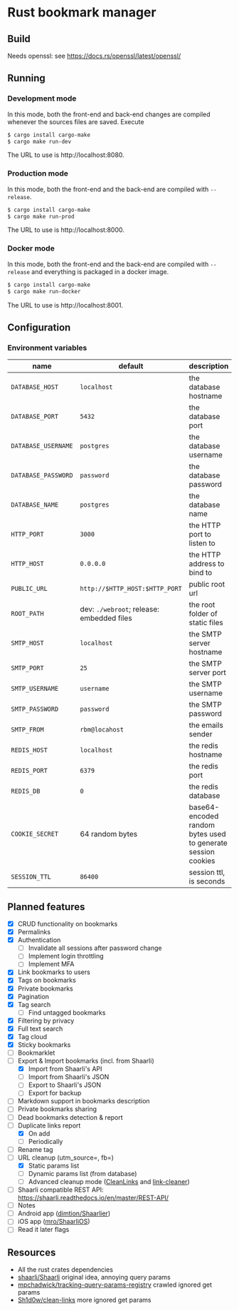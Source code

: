# Rust bookmark manager

## Build
Needs openssl: see https://docs.rs/openssl/latest/openssl/

## Running
### Development mode
In this mode, both the front-end and back-end changes are compiled whenever the sources files are saved. Execute
```sh
$ cargo install cargo-make
$ cargo make run-dev
```
The URL to use is http://localhost:8080.

### Production mode
In this mode, both the front-end and the back-end are compiled with `--release`.
```sh
$ cargo install cargo-make
$ cargo make run-prod
```
The URL to use is http://localhost:8000.

### Docker mode
In this mode, both the front-end and the back-end are compiled with `--release` and everything is packaged in a docker
image.
```sh
$ cargo install cargo-make
$ cargo make run-docker
```
The URL to use is http://localhost:8001.

## Configuration
### Environment variables
| name                | default                                   | description                                                  |
|---------------------|-------------------------------------------|--------------------------------------------------------------|
| `DATABASE_HOST`     | `localhost`                               | the database hostname                                        |
| `DATABASE_PORT`     | `5432`                                    | the database port                                            |
| `DATABASE_USERNAME` | `postgres`                                | the database username                                        |
| `DATABASE_PASSWORD` | `password`                                | the database password                                        |
| `DATABASE_NAME`     | `postgres`                                | the database name                                            |
| `HTTP_PORT`         | `3000`                                    | the HTTP port to listen to                                   |
| `HTTP_HOST`         | `0.0.0.0`                                 | the HTTP address to bind to                                  |
| `PUBLIC_URL`        | `http://$HTTP_HOST:$HTTP_PORT`            | public root url                                              |
| `ROOT_PATH`         | dev: `./webroot`; release: embedded files | the root folder of static files                              |
| `SMTP_HOST`         | `localhost`                               | the SMTP server hostname                                     |
| `SMTP_PORT`         | `25`                                      | the SMTP server port                                         |
| `SMTP_USERNAME`     | `username`                                | the SMTP username                                            |
| `SMTP_PASSWORD`     | `password`                                | the SMTP password                                            |
| `SMTP_FROM`         | `rbm@locahost`                            | the emails sender                                            |
| `REDIS_HOST`        | `localhost`                               | the redis hostname                                           |
| `REDIS_PORT`        | `6379`                                    | the redis port                                               |
| `REDIS_DB`          | `0`                                       | the redis database                                           |
| `COOKIE_SECRET`     | 64 random bytes                           | base64-encoded random bytes used to generate session cookies |
| `SESSION_TTL`       | `86400`                                   | session ttl, is seconds                                      |

## Planned features
* [x] CRUD functionality on bookmarks
* [x] Permalinks
* [x] Authentication
  * [ ] Invalidate all sessions after password change
  * [ ] Implement login throttling
  * [ ] Implement MFA
* [x] Link bookmarks to users
* [x] Tags on bookmarks
* [x] Private bookmarks
* [x] Pagination
* [x] Tag search
  * [ ] Find untagged bookmarks
* [x] Filtering by privacy
* [x] Full text search
* [x] Tag cloud
* [x] Sticky bookmarks
* [ ] Bookmarklet
* [ ] Export & Import bookmarks (incl. from Shaarli)
  * [x] Import from Shaarli's API
  * [ ] Import from Shaarli's JSON
  * [ ] Export to Shaarli's JSON
  * [ ] Export for backup
* [ ] Markdown support in bookmarks description
* [ ] Private bookmarks sharing
* [ ] Dead bookmarks detection & report
* [ ] Duplicate links report
  * [x] On add
  * [ ] Periodically
* [ ] Rename tag
* [ ] URL cleanup (utm_source=, fb=)
  * [x] Static params list
  * [ ] Dynamic params list (from database)
  * [ ] Advanced cleanup mode ([CleanLinks](https://github.com/Cimbali/CleanLinks/blob/master/addon/data/rules.json) and [link-cleaner](https://github.com/corbindavenport/link-cleaner/blob/main/js/shared.js))
* [ ] Shaarli compatible REST API: https://shaarli.readthedocs.io/en/master/REST-API/
* [ ] Notes
* [ ] Android app ([dimtion/Shaarlier](https://github.com/dimtion/Shaarlier))
* [ ] iOS app ([mro/ShaarliOS](https://github.com/mro/ShaarliOS))
* [ ] Read it later flags

## Resources
 * All the rust crates dependencies
 * [shaarli/Shaarli](https://github.com/shaarli/Shaarli) original idea, annoying query params
 * [mpchadwick/tracking-query-params-registry](https://github.com/mpchadwick/tracking-query-params-registry) crawled ignored get params
 * [Sh1d0w/clean-links](https://github.com/Sh1d0w/clean-links) more ignored get params
